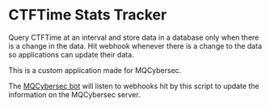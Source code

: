 # CTFTime Stats Tracker

Query CTFTime at an interval and store data in a database only when there is a change in the data. Hit webhook whenever there is a change to the data so applications can update their data.

This is a custom application made for MQCybersec.

The [MQCybersec bot](https://github.com/Solopie/mqcybersec-bot) will listen to webhooks hit by this script to update the information on the MQCybersec server.
